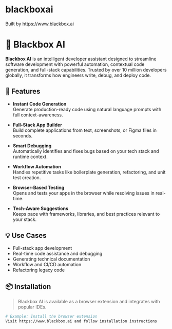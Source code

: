 # blackboxai
Built by https://www.blackbox.ai
# 🧠 Blackbox AI

**Blackbox AI** is an intelligent developer assistant designed to streamline software development with powerful automation, contextual code generation, and full-stack capabilities. Trusted by over 10 million developers globally, it transforms how engineers write, debug, and deploy code.

## 🚀 Features

- **Instant Code Generation**  
  Generate production-ready code using natural language prompts with full context-awareness.

- **Full-Stack App Builder**  
  Build complete applications from text, screenshots, or Figma files in seconds.

- **Smart Debugging**  
  Automatically identifies and fixes bugs based on your tech stack and runtime context.

- **Workflow Automation**  
  Handles repetitive tasks like boilerplate generation, refactoring, and unit test creation.

- **Browser-Based Testing**  
  Opens and tests your apps in the browser while resolving issues in real-time.

- **Tech-Aware Suggestions**  
  Keeps pace with frameworks, libraries, and best practices relevant to your stack.

## 💡 Use Cases

- Full-stack app development  
- Real-time code assistance and debugging  
- Generating technical documentation  
- Workflow and CI/CD automation  
- Refactoring legacy code

## 📦 Installation

> Blackbox AI is available as a browser extension and integrates with popular IDEs.

```bash
# Example: Install the browser extension
Visit https://www.blackbox.ai and follow installation instructions
